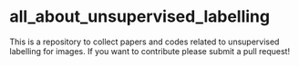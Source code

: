 # all_about_unsupervised_labelling
This is a repository to collect papers and codes related to unsupervised labelling for images. If you want to contribute please submit a pull request!
